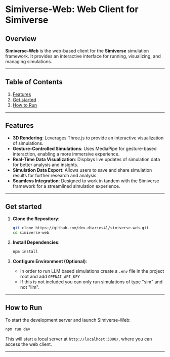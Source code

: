 # Simiverse-Web: Web Client for Simiverse

## Overview

**Simiverse-Web** is the web-based client for the **Simiverse** simulation framework. It provides an interactive interface for running, visualizing, and managing simulations. 

---

## Table of Contents

1. [Features](#features)
2. [Get started](#get-started)
3. [How to Run](#how-to-run)
---

## Features

- **3D Rendering**: Leverages Three.js to provide an interactive visualization of simulations.
- **Gesture-Controlled Simulations**: Uses MediaPipe for gesture-based interaction, enabling a more immersive experience.
- **Real-Time Data Visualization**: Displays live updates of simulation data for better analysis and insights.
- **Simulation Data Export**: Allows users to save and share simulation results for further research and analysis.
- **Seamless Integration**: Designed to work in tandem with the Simiverse framework for a streamlined simulation experience.

---

## Get started

1. **Clone the Repository**:
   ```bash
   git clone https://github.com/dev-diaries41/simiverse-web.git
   cd simiverse-web
   ```

2. **Install Dependencies**:
   ```bash
   npm install
   ```

3. **Configure Environment (Optional)**:
   - In order to run LLM based simulations create a `.env` file in the project root and add `OPENAI_API_KEY`
   - If this is not included you can only run simulations of type "sim" and not "llm".

---

## How to Run

To start the development server and launch Simiverse-Web:

```bash
npm run dev
```

This will start a local server at `http://localhost:3000/`, where you can access the web client.

---

